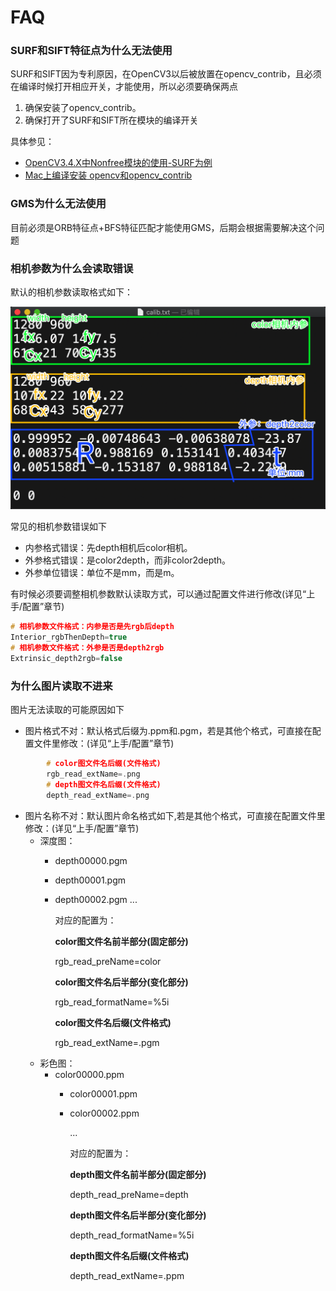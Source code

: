 # FAQ

### SURF和SIFT特征点为什么无法使用

SURF和SIFT因为专利原因，在OpenCV3以后被放置在opencv\_contrib，且必须在编译时候打开相应开关，才能使用，所以必须要确保两点

1. 确保安装了opencv\_contrib。
2. 确保打开了SURF和SIFT所在模块的编译开关

具体参见：

* [OpenCV3.4.X中Nonfree模块的使用-SURF为例](https://blog.csdn.net/zhoukehu_CSDN/article/details/83145026)
* [Mac上编译安装 opencv和opencv\_contrib](https://blog.csdn.net/sdlypyzq/article/details/78155685)

### GMS为什么无法使用

目前必须是ORB特征点+BFS特征匹配才能使用GMS，后期会根据需要解决这个问题

### 相机参数为什么会读取错误

默认的相机参数读取格式如下：

![calib.png](../.gitbook/assets/calib.png)

常见的相机参数错误如下

* 内参格式错误：先depth相机后color相机。
* 外参格式错误：是color2depth，而非color2depth。
* 外参单位错误：单位不是mm，而是m。

有时候必须要调整相机参数默认读取方式，可以通过配置文件进行修改\(详见“上手/配置”章节\)

```cpp
# 相机参数文件格式：内参是否是先rgb后depth
Interior_rgbThenDepth=true
# 相机参数文件格式：外参是否是depth2rgb
Extrinsic_depth2rgb=false
```

### 为什么图片读取不进来

图片无法读取的可能原因如下

* 图片格式不对：默认格式后缀为.ppm和.pgm，若是其他个格式，可直接在配置文件里修改：\(详见“上手/配置”章节\)

```cpp
        # color图文件名后缀(文件格式)
        rgb_read_extName=.png
        # depth图文件名后缀(文件格式)
        depth_read_extName=.png
```

* 图片名称不对：默认图片命名格式如下,若是其他个格式，可直接在配置文件里修改：\(详见“上手/配置”章节\)
  * 深度图：
    * depth00000.pgm
    * depth00001.pgm
    * depth00002.pgm ...

      对应的配置为：

      **color图文件名前半部分\(固定部分\)**

      rgb\_read\_preName=color

      **color图文件名后半部分\(变化部分\)**

      rgb\_read\_formatName=%5i

      **color图文件名后缀\(文件格式\)**

      rgb\_read\_extName=.pgm
  * 彩色图：
    * color00000.ppm
      * color00001.ppm
      * color00002.ppm

        ...

        对应的配置为：

        **depth图文件名前半部分\(固定部分\)**

        depth\_read\_preName=depth

        **depth图文件名后半部分\(变化部分\)**

        depth\_read\_formatName=%5i

        **depth图文件名后缀\(文件格式\)**

        depth\_read\_extName=.ppm

